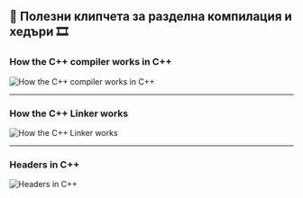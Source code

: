 ## 🎥 Полезни клипчета за разделна компилация и хедъри 🎞️ 

### How the C++ compiler works in C++
![How the C++ compiler works in C++](https://youtu.be/3tIqpEmWMLI?si=iw-nCAHOavzKz41y)

---

### How the C++ Linker works
![How the C++ Linker works](https://youtu.be/H4s55GgAg0I?si=l4UjNh9whamkmfh7)

---

### Headers in C++
![Headers in C++](https://youtu.be/9RJTQmK0YPI?si=D_eEvnbrFzXDXshR)
